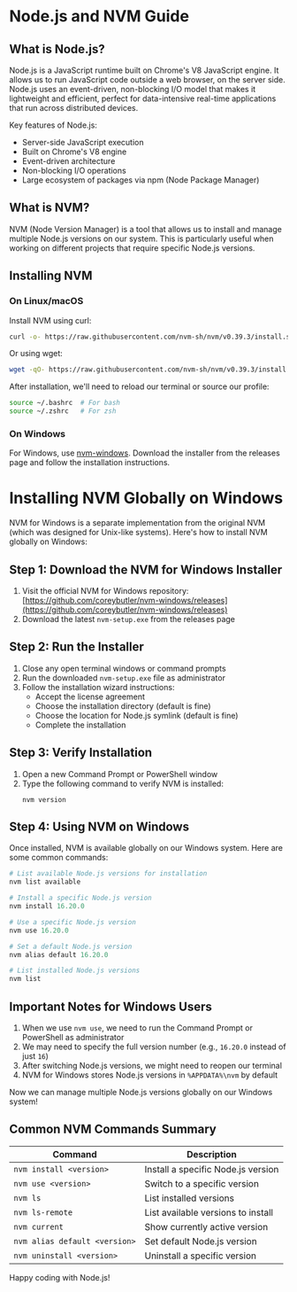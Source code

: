 # Node.js and NVM Guide

## What is Node.js?

Node.js is a JavaScript runtime built on Chrome's V8 JavaScript engine. It allows us to run JavaScript code outside a web browser, on the server side. Node.js uses an event-driven, non-blocking I/O model that makes it lightweight and efficient, perfect for data-intensive real-time applications that run across distributed devices.

Key features of Node.js:

- Server-side JavaScript execution
- Built on Chrome's V8 engine
- Event-driven architecture
- Non-blocking I/O operations
- Large ecosystem of packages via npm (Node Package Manager)

## What is NVM?

NVM (Node Version Manager) is a tool that allows us to install and manage multiple Node.js versions on our system. This is particularly useful when working on different projects that require specific Node.js versions.

## Installing NVM

### On Linux/macOS

Install NVM using curl:

```bash
curl -o- https://raw.githubusercontent.com/nvm-sh/nvm/v0.39.3/install.sh | bash
```

Or using wget:

```bash
wget -qO- https://raw.githubusercontent.com/nvm-sh/nvm/v0.39.3/install.sh | bash
```

After installation, we'll need to reload our terminal or source our profile:

```bash
source ~/.bashrc  # For bash
source ~/.zshrc   # For zsh
```

### On Windows

For Windows, use [nvm-windows](https://github.com/coreybutler/nvm-windows). Download the installer from the releases page and follow the installation instructions.

# Installing NVM Globally on Windows

NVM for Windows is a separate implementation from the original NVM (which was designed for Unix-like systems). Here's how to install NVM globally on Windows:

## Step 1: Download the NVM for Windows Installer

1. Visit the official NVM for Windows repository: [https://github.com/coreybutler/nvm-windows/releases](https://github.com/coreybutler/nvm-windows/releases)
2. Download the latest `nvm-setup.exe` from the releases page

## Step 2: Run the Installer

1. Close any open terminal windows or command prompts
2. Run the downloaded `nvm-setup.exe` file as administrator
3. Follow the installation wizard instructions:
   - Accept the license agreement
   - Choose the installation directory (default is fine)
   - Choose the location for Node.js symlink (default is fine)
   - Complete the installation

## Step 3: Verify Installation

1. Open a new Command Prompt or PowerShell window
2. Type the following command to verify NVM is installed:
   ```
   nvm version
   ```

## Step 4: Using NVM on Windows

Once installed, NVM is available globally on our Windows system. Here are some common commands:

```powershell
# List available Node.js versions for installation
nvm list available

# Install a specific Node.js version
nvm install 16.20.0

# Use a specific Node.js version
nvm use 16.20.0

# Set a default Node.js version
nvm alias default 16.20.0

# List installed Node.js versions
nvm list
```

## Important Notes for Windows Users

1. When we use `nvm use`, we need to run the Command Prompt or PowerShell as administrator
2. We may need to specify the full version number (e.g., `16.20.0` instead of just `16`)
3. After switching Node.js versions, we might need to reopen our terminal
4. NVM for Windows stores Node.js versions in `%APPDATA%\nvm` by default

Now we can manage multiple Node.js versions globally on our Windows system!

## Common NVM Commands Summary

| Command                       | Description                        |
| ----------------------------- | ---------------------------------- |
| `nvm install <version>`       | Install a specific Node.js version |
| `nvm use <version>`           | Switch to a specific version       |
| `nvm ls`                      | List installed versions            |
| `nvm ls-remote`               | List available versions to install |
| `nvm current`                 | Show currently active version      |
| `nvm alias default <version>` | Set default Node.js version        |
| `nvm uninstall <version>`     | Uninstall a specific version       |

Happy coding with Node.js!
